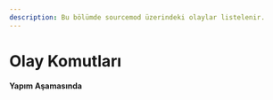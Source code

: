 ```yaml
---
description: Bu bölümde sourcemod üzerindeki olaylar listelenir.
---
```


# Olay Komutları

#### Yapım Aşamasında

